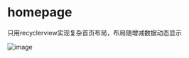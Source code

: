 # homepage
只用recyclerview实现复杂首页布局，布局随增减数据动态显示

![image](https://github.com/sk/skrecyclerview/raw/master/imgs/s1.jpg)